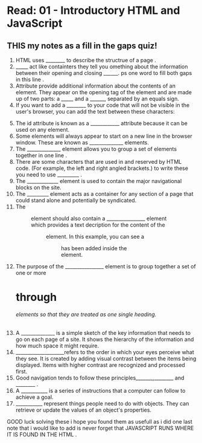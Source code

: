# Read: 01 - Introductory HTML and JavaScript

## THIS my notes as a fill in the gaps quiz!

1. HTML uses ________ to describe the structrue of a page .
2. _____ act like containters they tell you omething about the information between their opening and closing ______. ps one word to fill both gaps in this line .
3. Attribute provide  additional information about the contents of an element. They appear on the opening tag of the element and are made up of two parts: a _____ and a ______, separated by an equals sign.
4. If you want to add a ________ to your code that will not be visible in the user's browser, you can add the text between these characters:
<!--  goes here -->
5. The id attribute is known as a ____________ attribute because it can be used on any element.
6. Some elements will always appear to start on a new line in the browser window. These are known as ______________ elements. 
7. The ______________ element allows you to group a set of elements together in one line .
8. There are some characters that are used in and reserved by HTML code. (For example, the left and right angled brackets.) to write these you need to use _________ .
9. The _____________ element is used to contain the major navigational blocks on the site.
10. The _________ element acts as a container for any section of a page that could stand alone and potentially be syndicated.
11. The <figure> element should also contain a ________________ element which provides a text decription for the content of the <figure> element. In this example, you can see a <figure> has been added inside the <article> element.
12. The purpose of the ________________ element is to group together a set of one or more <h1> through <h6> elements so that they are treated as one single heading. 
13. A ______________ is a simple sketch of the key information that needs to go on each page of a site. It shows the hierarchy of the information and how much space it might require.
14. ____________________refers to the order in which your eyes perceive what they see. It is created by adding visual contrast between the items being displayed. Items with higher contrast are recognized and processed first.
15. Good navigation tends to follow these principles_______,________ and ________ .
16. A ___________ is a series of instructions that a computer can follow to achieve a goal.
17. ___________ represent things people need to do with objects. They can retrieve or update the values of an object's properties.

GOOD luck solving these i hope you found them  as usefull as i did one last note that i would like to add is never forget that JAVASCRIPT RUNS WHERE IT IS FOUND IN THE HTML .




